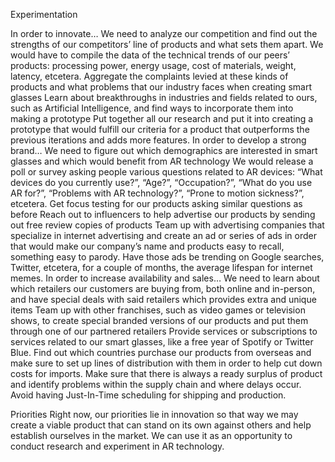 Experimentation

In order to innovate…
We need to analyze our competition and find out the strengths of our competitors’ line of products and what sets them apart.
We would have to compile the data of the technical trends of our peers’ products: processing power, energy usage, cost of materials, weight, latency, etcetera.
Aggregate the complaints levied at these kinds of products and what problems that our industry faces when creating smart glasses
Learn about breakthroughs in industries and fields related to ours, such as Artificial Intelligence, and find ways to incorporate them into making a prototype
Put together all our research and put it into creating a prototype that would fulfill our criteria for a product that outperforms the previous iterations and adds more features.
In order to develop a strong brand…
We need to figure out which demographics are interested in smart glasses and which would benefit from AR technology
We would release a poll or survey asking people various questions related to AR devices: “What devices do you currently use?”, “Age?”, “Occupation?”, “What do you use AR for?”, “Problems with AR technology?”, “Prone to motion sickness?”, etcetera.
Get focus testing for our products asking similar questions as before
Reach out to influencers to help advertise our products by sending out free review copies of products
Team up with advertising companies that specialize in internet advertising and create an ad or series of ads in order that would make our company’s name and products easy to recall, something easy to parody. Have those ads be trending on Google searches, Twitter, etcetera, for a couple of months, the average lifespan for internet memes.
In order to increase availability and sales…
We need to learn about which retailers our customers are buying from, both online and in-person, and have special deals with said retailers which provides extra and unique items
Team up with other franchises, such as video games or television shows, to create special branded versions of our products and put them through one of our partnered retailers
Provide services or subscriptions to services related to our smart glasses, like a free year of Spotify or Twitter Blue.
Find out which countries purchase our products from overseas and make sure to set up lines of distribution with them in order to help cut down costs for imports.
Make sure that there is always a ready surplus of product and identify problems within the supply chain and where delays occur. Avoid having Just-In-Time scheduling for shipping and production.


Priorities
Right now, our priorities lie in innovation so that way we may create a viable product that can stand on its own against others and help establish ourselves in the market. We can use it as an opportunity to conduct research and experiment in AR technology.
